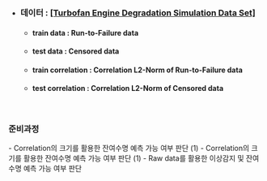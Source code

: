 - <h3> <b>데이터 : <a href="https://ti.arc.nasa.gov/tech/dash/groups/pcoe/prognostic-data-repository/">[Turbofan Engine Degradation Simulation Data Set]</a></b></h3>

     - <h4> <b>train data : Run-to-Failure data</b> </h4>
     - <h4> <b>test data : Censored data</b> </h4>
     - <h4> <b>train correlation : Correlation L2-Norm of Run-to-Failure data</b> </h4>
     - <h4> <b>test correlation : Correlation L2-Norm of Censored data</b> </h4>
&nbsp;

<h3><b>준비과정</h3></b>
- Correlation의 크기를 활용한 잔여수명 예측 가능 여부 판단 (1)
- Correlation의 크기를 활용한 잔여수명 예측 가능 여부 판단 (1)
- Raw data를 활용한 이상감지 및 잔여수명 예측 가능 여부 판단
